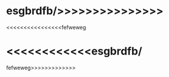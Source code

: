 esgbrdfb/>>>>>>>>>>>>>>>
========================
<<<<<<<<<<<<<<<<fefweweg

<<<<<<<<<<<<esgbrdfb/
=====================
fefweweg>>>>>>>>>>>>>

